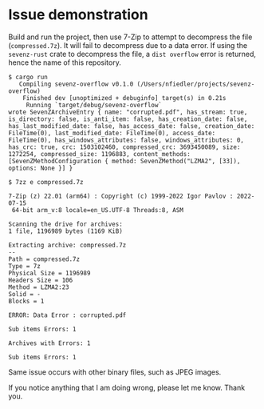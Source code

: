 # Issue demonstration

Build and run the project, then use 7-Zip to attempt to decompress the file (`compressed.7z`). It will fail to decompress due to a data error. If using the `sevenz-rust` crate to decompress the file, a `dist overflow` error is returned, hence the name of this repository.

```shell
$ cargo run
   Compiling sevenz-overflow v0.1.0 (/Users/nfiedler/projects/sevenz-overflow)
    Finished dev [unoptimized + debuginfo] target(s) in 0.21s
     Running `target/debug/sevenz-overflow`
wrote SevenZArchiveEntry { name: "corrupted.pdf", has_stream: true, is_directory: false, is_anti_item: false, has_creation_date: false, has_last_modified_date: false, has_access_date: false, creation_date: FileTime(0), last_modified_date: FileTime(0), access_date: FileTime(0), has_windows_attributes: false, windows_attributes: 0, has_crc: true, crc: 1503102460, compressed_crc: 3693450089, size: 1272254, compressed_size: 1196883, content_methods: [SevenZMethodConfiguration { method: SevenZMethod("LZMA2", [33]), options: None }] }

$ 7zz e compressed.7z

7-Zip (z) 22.01 (arm64) : Copyright (c) 1999-2022 Igor Pavlov : 2022-07-15
 64-bit arm_v:8 locale=en_US.UTF-8 Threads:8, ASM

Scanning the drive for archives:
1 file, 1196989 bytes (1169 KiB)

Extracting archive: compressed.7z
--
Path = compressed.7z
Type = 7z
Physical Size = 1196989
Headers Size = 106
Method = LZMA2:23
Solid = -
Blocks = 1

ERROR: Data Error : corrupted.pdf

Sub items Errors: 1

Archives with Errors: 1

Sub items Errors: 1
```

Same issue occurs with other binary files, such as JPEG images.

If you notice anything that I am doing wrong, please let me know. Thank you.
